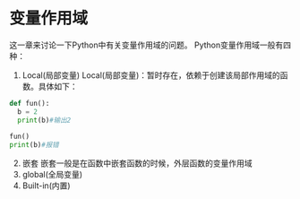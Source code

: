 # 变量作用域

这一章来讨论一下Python中有关变量作用域的问题。
Python变量作用域一般有四种：

1. Local(局部变量)
  Local(局部变量)：暂时存在，依赖于创建该局部作用域的函数。具体如下：

  ```python
  def fun():
    b = 2
    print(b)#输出2
    
fun()
print(b)#报错
  ```

2. 嵌套
   嵌套一般是在函数中嵌套函数的时候，外层函数的变量作用域
3. global(全局变量)
4. Built-in(内置)
